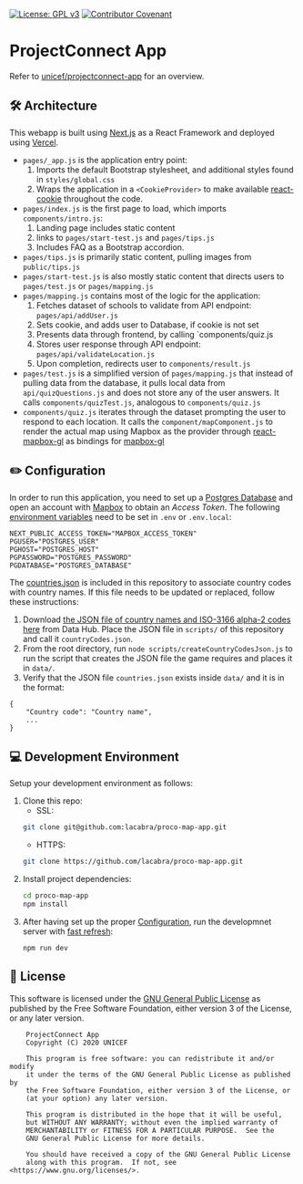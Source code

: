 [![License: GPL v3](https://img.shields.io/badge/License-GPL%20v3-blue.svg)](https://www.gnu.org/licenses/gpl-3.0) [![Contributor Covenant](https://img.shields.io/badge/Contributor%20Covenant-v2.0%20adopted-ff69b4.svg)](code_of_conduct.md)

# ProjectConnect App

Refer to [unicef/projectconnect-app](https://github.com/unicef/projectconnect-app) for an overview.

## 🛠 Architecture

This webapp is built using [Next.js](https://nextjs.org/) as a React Framework and deployed using [Vercel](https://vercel.com/).

* `pages/_app.js` is the application entry point:
    1. Imports the default Bootstrap stylesheet, and additional styles found in `styles/global.css`
    2. Wraps the application in a `<CookieProvider>` to make available [react-cookie](https://www.npmjs.com/package/react-cookie) throughout the code.
* `pages/index.js` is the first page to load, which imports `components/intro.js`:
    1. Landing page includes static content
    2. links to `pages/start-test.js` and `pages/tips.js`
    3. Includes FAQ as a Bootstrap accordion.
* `pages/tips.js` is primarily static content, pulling images from `public/tips.js`
* `pages/start-test.js` is also mostly static content that directs users to `pages/test.js` or `pages/mapping.js`
* `pages/mapping.js` contains most of the logic for the application:
    1. Fetches dataset of schools to validate from API endpoint: `pages/api/addUser.js`
    2. Sets cookie, and adds user to Database, if cookie is not set
    3. Presents data through frontend, by calling `components/quiz.js
    4. Stores user response through API endpoint: `pages/api/validateLocation.js`
    5. Upon completion, redirects user to `components/result.js`
* `pages/test.js` is a simplified version of `pages/mapping.js` that instead of pulling data from the database, it pulls local data from `api/quizQuestions.js` and does not store any of the user answers. It calls `components/quizTest.js`, analogous to `components/quiz.js`
* `components/quiz.js` iterates through the dataset prompting the user to respond to each location. It calls the `component/mapComponent.js` to render the actual map using Mapbox as the provider through [react-mapbox-gl](https://www.npmjs.com/package/react-mapbox-gl) as bindings for [mapbox-gl](https://docs.mapbox.com/mapbox-gl-js/api/)

## ✏️ Configuration

In order to run this application, you need to set up a [Postgres Database](https://www.postgresql.org/) and open an account with [Mapbox](https://www.mapbox.com/) to obtain an *Access Token*. The following [environment variables](https://nextjs.org/docs/basic-features/environment-variables) need to be set in `.env` or `.env.local`:
```
NEXT_PUBLIC_ACCESS_TOKEN="MAPBOX_ACCESS_TOKEN"
PGUSER="POSTGRES_USER"
PGHOST="POSTGRES_HOST"
PGPASSWORD="POSTGRES_PASSWORD"
PGDATABASE="POSTGRES_DATABASE"
```

The [countries.json](data/countries.json) is included in this repository to associate country codes with country names. If this file needs to be updated or replaced, follow these instructions:

1. Download [the JSON file of country names and ISO-3166 alpha-2 codes here](https://datahub.io/core/country-list) from Data Hub. Place the JSON file in `scripts/` of this repository and call it `countryCodes.json`.
2. From the root directory, run `node scripts/createCountryCodesJson.js` to run the script that creates the JSON file the game requires and places it in `data/`. 
3. Verify that the JSON file `countries.json` exists inside `data/` and it is in the format:
```
{
    "Country code": "Country name",
    ...
}
```

## 💻 Development Environment

Setup your development environment as follows:

1. Clone this repo:
    - SSL:
    ```bash
    git clone git@github.com:lacabra/proco-map-app.git
    ```
    - HTTPS:
    ```bash
    git clone https://github.com/lacabra/proco-map-app.git
    ```
2. Install project dependencies:
    ```bash
    cd proco-map-app
    npm install
    ```
3. After having set up the proper [Configuration](#%EF%B8%8F-configuration), run the developmnet server with [fast refresh](https://nextjs.org/docs/basic-features/fast-refresh):
    ```bash
    npm run dev
    ```

## :memo: License

This software is licensed under the [GNU General Public License](LICENSE) as published by the Free Software Foundation, either version 3 of the License, or
any later version.

```
    ProjectConnect App
    Copyright (C) 2020 UNICEF

    This program is free software: you can redistribute it and/or modify
    it under the terms of the GNU General Public License as published by
    the Free Software Foundation, either version 3 of the License, or
    (at your option) any later version.

    This program is distributed in the hope that it will be useful,
    but WITHOUT ANY WARRANTY; without even the implied warranty of
    MERCHANTABILITY or FITNESS FOR A PARTICULAR PURPOSE.  See the
    GNU General Public License for more details.

    You should have received a copy of the GNU General Public License
    along with this program.  If not, see <https://www.gnu.org/licenses/>.
```
